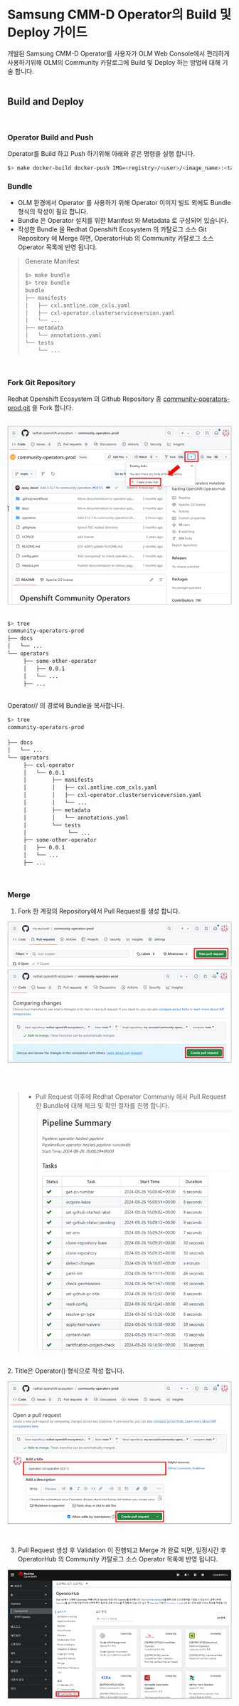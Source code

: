 # Samsung CMM-D Operator의 Build 및 Deploy 가이드
개발된 Samsung CMM-D Operator를 사용자가 OLM Web Console에서 편리하게 사용하기위해 OLM의 Community 카탈로그에 Build 및 Deploy 하는 방법에 대해 기술 합니다.   
<br>

## Build and Deploy
<br>

### Operator Build and Push
Operator를 Build 하고 Push 하기위해 아래와 같은 명령을 실행 합니다.   


```bash
$> make docker-build docker-push IMG=<registry>/<user>/<image_name>:<tag>
```   


### Bundle
- OLM 환경에서 Operator 를 사용하기 위해 Operator 이미지 빌드 외에도 Bundle 형식의  작성이 필요 합니다.
- Bundle 은 Operator 설치를 위한 Manifest 와 Metadata 로 구성되어 있습니다.
- 작성한 Bundle 을 Redhat Openshift Ecosystem 의 카탈로그 소스 Git Repository 에 Merge 하면, OperatorHub 의 Community 카탈로그 소스 Operator 목록에 반영 됩니다.   


> Generate Manifest   
> 
> ```bash
> $> make bundle
> $> tree bundle
> bundle
> ├── manifests
> │   ├── cxl.antline.com_cxls.yaml
> │   ├── cxl-operator.clusterserviceversion.yaml
> │   └── ... 
> ├── metadata
> │   └── annotations.yaml
> └── tests
>     └── ...
> ```

<br>

### Fork Git Repository
Redhat Openshift Ecosystem 의 Github Repository 중 [community-operators-prod.git](https://github.com/redhat-openshift-ecosystem/community-operators-prod.git) 을 Fork 합니다.   
<br>
   
![image 1 - community-operator Main Screen](./images/operator_community_main.png)   
<br>

```bash
$> tree
community-operators-prod
├── docs
│   └── ...
└── operators
     ├── some-other-operator
     │   ├── 0.0.1
     │   └── ...
     ├── ...

```   
<br>
Operator/<Operator 명>/<version> 의 경로에 Bundle을 복사합니다.   

```bash	
$> tree
community-operators-prod

├── docs
│   └── ...
└── operators
     ├── cxl-operator
     │   └── 0.0.1
     │        ├── manifests
     │        │   ├── cxl.antline.com_cxls.yaml
     │        │   ├── cxl-operator.clusterserviceversion.yaml
     │        │   └── ... 
     │        ├── metadata
     │        │   └── annotations.yaml
     │        └── tests
     │             └── ...
     ├── some-other-operator
     │   ├── 0.0.1
     │   └── ...
     ├── ...

```   

<br>

### Merge


1. Fork 한 계정의 Repository에서 Pull Request를 생성 합니다.

![image 2 - community-operator Fork](./images/operator_community_fork.png)   

<br>  
<br>

> - Pull Request 이후에 Redhat Operator Communiy 에서 Pull Request 한 Bundle에 대해 체크 및 확인 절차를 진행 합니다.   
> ![image 3 - community-operator PR](./images/operator-community-PR.png)   

<br>   
2. Title은 Operator<operator 명>(<versionA>) 형식으로 작성 합니다.   

![image 4 - community-operator Fork Title](./images/operator_community_title.png)   

<br>

3. Pull Request 생성 후 Validation 이 진행되고 Merge 가 완료 되면, 일정시간 후 OperatorHub 의 Community 카탈로그 소스 Operator 목록에 반영 됩니다.   

![image 5 - Operator Hub Catalog Screen](./images/operator_hub_catalog.png)   


